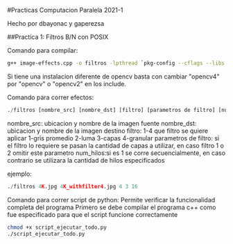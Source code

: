 #Practicas Computacion Paralela 2021-1

Hecho por dbayonac y gaperezsa

##Practica 1: Filtros B/N con POSIX

Comando para compilar:
```bash
g++ image-effects.cpp -o filtros -lpthread `pkg-config --cflags --libs opencv4`
```
Si tiene una instalacion diferente de opencv basta con cambiar "opencv4" por "opencv" o "opencv2" en los include.

Comando para correr efectos:
```python
./filtros [nombre_src] [nombre_dst] [filtro] [parametros de filtro] [num_hilos]
```
nombre_src: ubicacion y nombre de la imagen fuente
nombre_dst: ubicacion y nombre de la imagen destino
filtro: 1-4 que filtro se quiere aplicar 1-gris promedio 2-luma 3-capas 4-granular
parametros de filtro: si el filtro lo requiere se pasan la cantidad de capas a utilizar, en caso filtro 1 o 2 omitir este parametro
num_hilos:si es 1 se corre secuencialmente, en caso contrario se utilizara la cantidad de hilos especificados

ejemplo: 
```python
./filtros 4K.jpg 4K_withfilter4.jpg 4 3 16
```

Comando para correr script de python:
Permite verificar la funcionalidad completa del programa
Primero se debe compilar el programa c++ como fue especificado para que el script funcione correctamente

```bash
chmod +x script_ejecutar_todo.py
./script_ejecutar_todo.py
```
